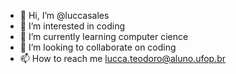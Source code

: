 - 👋 Hi, I’m @luccasales
- 👀 I’m interested in coding
- 🌱 I’m currently learning computer cience
- 💞️ I’m looking to collaborate on coding
- 📫 How to reach me lucca.teodoro@aluno.ufop.br

<!---
luccasales/luccasales is a ✨ special ✨ repository because its `README.md` (this file) appears on your GitHub profile.
You can click the Preview link to take a look at your changes.
--->
